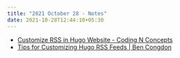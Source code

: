 ```yaml
---
title: "2021 October 28 - Notes"
date: 2021-10-28T12:44:10+05:30
---
```


- [Customize RSS in Hugo Website - Coding N Concepts](https://codingnconcepts.com/hugo/custom-rss-feed-hugo/)
- [Tips for Customizing Hugo RSS Feeds | Ben Congdon](https://benjamincongdon.me/blog/2020/01/14/Tips-for-Customizing-Hugo-RSS-Feeds/)